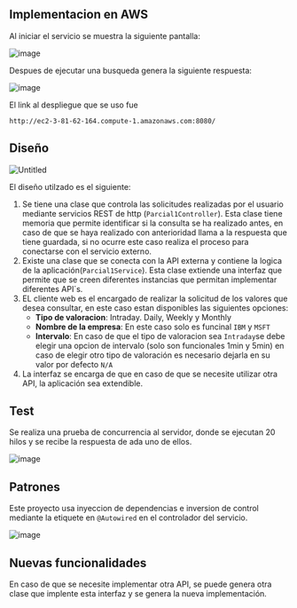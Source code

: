 ## Implementacion en AWS
Al iniciar el servicio se muestra la siguiente pantalla:

![image](https://github.com/alexandrac1420/Parcial1_ARSW/assets/138069735/5af7698d-a66b-416f-8836-43727ef46751)

Despues de ejecutar una busqueda genera la siguiente respuesta:

![image](https://github.com/alexandrac1420/Parcial1_ARSW/assets/138069735/6172d539-dab2-4349-9544-6c6b6516d042)

El link al despliegue que se uso fue 
```
http://ec2-3-81-62-164.compute-1.amazonaws.com:8080/
```
## Diseño
![Untitled](https://github.com/alexandrac1420/Parcial1_ARSW/assets/138069735/3fc83c5f-98b7-48fa-ad6a-453908562bf2)

El diseño utilzado es el siguiente:
1. Se tiene una clase que controla las solicitudes realizadas por el usuario mediante servicios REST de http (`Parcial1Controller`). Esta clase tiene memoria que permite identificar si la consulta se ha realizado antes, en caso de que se haya realizado con anterioridad llama a la respuesta que tiene guardada, si no ocurre este caso realiza el proceso para conectarse con el servicio externo.
2. Existe una clase que se conecta con la API externa y contiene la logica de la aplicación(`Parcial1Service`). Esta clase extiende una interfaz que permite que se creen diferentes instancias que permitan implementar diferentes API´s.
3. EL cliente web es el encargado de realizar la solicitud de los valores que desea consultar, en este caso estan disponibles las siguientes opciones:
    - **Tipo de valoracion**: Intraday. Daily, Weekly y Monthly
    - **Nombre de la empresa**: En este caso solo es funcinal `IBM` y `MSFT`
    - **Intervalo**: En caso de que el tipo de valoracion sea `Intraday`se debe elegir una opcion de intervalo (solo son funcionales 1min y 5min) en caso de elegir otro tipo de valoración es necesario dejarla en su valor por defecto `N/A`
4. La interfaz se encarga de que en caso de que se necesite utilizar otra API, la aplicación sea extendible.

## Test
Se realiza una prueba de concurrencia al servidor, donde se ejecutan 20 hilos y se recibe la respuesta de ada uno de ellos.

![image](https://github.com/alexandrac1420/Parcial1_ARSW/assets/138069735/d1846db3-3833-4ccd-b25c-201802b187a7)

## Patrones
Este proyecto usa inyeccion de dependencias e inversion de control mediante la etiquete en `@Autowired` en el controlador del servicio.

![image](https://github.com/alexandrac1420/Parcial1_ARSW/assets/138069735/c91513be-16b9-47fa-a981-8ae38771305a)


## Nuevas funcionalidades
En caso de que se necesite implementar otra API, se puede genera otra clase que implente esta interfaz y se genera la nueva implementación.




